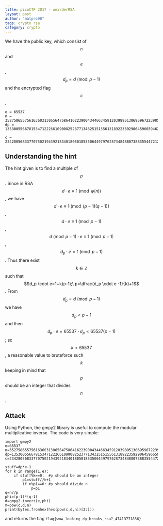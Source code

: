 ```yaml
---
title: picoCTF 2017 - weirderRSA
layout: post
author: "matpro98"
tags: crypto rsa
category: crypto
---
```


We have the public key, which consist of $$n$$ and $$e$$, $$d_p=d \pmod{p-1}$$ and the encrypted flag $$c$$.
```
e = 65537
n = 352758655756163603130656475864162239004344663459120398951306959672239055329877644796995008368282924624780849432051543118959312685532106237568240835778731486989439626252834661294225426875963944816709371554839452465119058016363040631618359944564550348310851045841670935254841385590882490443247265126417117450357
dp = 13530055667815347122266109008252377134325151556131892235929064596659462917644020624855537451062167377041847601387880412738836767351591511886432133011921729

c = 23428056833770750219439218340180501853506449797628734848807388355447212714387039203998085387476974936419607861041793755542930286287098871510394661091846780839592290953853536571372997807697657464569729651718518301857979495046280018444198435962234642736892075369840282923945267377104440625478468507147243879631
```

## Understanding the hint
The hint given is to find a multiple of $$p$$. Since in RSA $$d \cdot e \equiv 1 \pmod{\varphi(n)}$$, we have $$d \cdot e \equiv 1 \pmod{(p-1)(q-1)}$$, $$d \cdot e \equiv 1 \pmod{p-1}$$, $$d \pmod{p-1} \cdot e \equiv 1 \pmod{p-1}$$, $$d_p \cdot e=1 \pmod{p-1}$$. Thus there exist $$k \in \mathbb{Z}$$ such that $$d_p \cdot e=1+k(p-1);\ p=\dfrac{d_p \cdot e -1}{k}+1$$.
From $$d_p=d \pmod{p-1}$$ we have $$d_p < p-1$$ and then $$d_p \cdot e=65537 \cdot d_p < 65537 (p-1)$$; so $$k < 65537$$, a reasonable value to bruteforce such $$k$$ keeping in mind that $$p$$ should be an integer that divides $$n$$.

## Attack
Using Python, the gmpy2 library is useful to compute the modular multiplicative inverse. The code is very simple:

```
import gmpy2
e=65537
n=352758655756163603130656475864162239004344663459120398951306959672239055329877644796995008368282924624780849432051543118959312685532106237568240835778731486989439626252834661294225426875963944816709371554839452465119058016363040631618359944564550348310851045841670935254841385590882490443247265126417117450357
dp=13530055667815347122266109008252377134325151556131892235929064596659462917644020624855537451062167377041847601387880412738836767351591511886432133011921729
c=23428056833770750219439218340180501853506449797628734848807388355447212714387039203998085387476974936419607861041793755542930286287098871510394661091846780839592290953853536571372997807697657464569729651718518301857979495046280018444198435962234642736892075369840282923945267377104440625478468507147243879631

stuff=dp*e-1
for k in range(1,e):
    if stuff%k==0:  #p should be an integer
        p1=stuff//k+1
        if n%p1==0: #p should divide n
            p=p1
q=n//p
phi=(p-1)*(q-1)
d=gmpy2.invert(e,phi)
m=pow(c,d,n)
print(bytes.fromhex(hex(pow(c,d,n))[2:]))
```
and returns the flag `flag{wow_leaking_dp_breaks_rsa?_47413771836}`
